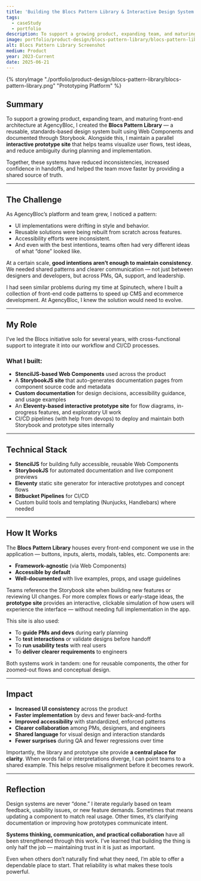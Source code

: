 ```yaml
---
title: 'Building the Blocs Pattern Library & Interactive Design System'
tags:
  - caseStudy
  - portfolio
description: To support a growing product, expanding team, and maturing front-end architecture at AgencyBloc, I created the Blocs Pattern Library.
image: portfolio/product-design/blocs-pattern-library/blocs-pattern-library-square.png
alt: Blocs Pattern Library Screenshot
medium: Product
year: 2023-Current
date: 2025-06-21
---
```

{% storyImage "./portfolio/product-design/blocs-pattern-library/blocs-pattern-library.png" "Prototyping Platform" %}

## Summary

To support a growing product, expanding team, and maturing front-end architecture at AgencyBloc, I created the **Blocs Pattern Library** — a reusable, standards-based design system built using Web Components and documented through Storybook. Alongside this, I maintain a parallel **interactive prototype site** that helps teams visualize user flows, test ideas, and reduce ambiguity during planning and implementation.

Together, these systems have reduced inconsistencies, increased confidence in handoffs, and helped the team move faster by providing a shared source of truth.

---

## The Challenge

As AgencyBloc’s platform and team grew, I noticed a pattern:

- UI implementations were drifting in style and behavior.
- Reusable solutions were being rebuilt from scratch across features.
- Accessibility efforts were inconsistent.
- And even with the best intentions, teams often had very different ideas of what “done” looked like.

At a certain scale, **good intentions aren’t enough to maintain consistency**. We needed shared patterns and clearer communication — not just between designers and developers, but across PMs, QA, support, and leadership.

I had seen similar problems during my time at Spinutech, where I built a collection of front-end code patterns to speed up CMS and ecommerce development. At AgencyBloc, I knew the solution would need to evolve.

---

## My Role

I’ve led the Blocs initiative solo for several years, with cross-functional support to integrate it into our workflow and CI/CD processes.

### What I built:

- **StencilJS-based Web Components** used across the product
- A **StorybookJS site** that auto-generates documentation pages from component source code and metadata
- **Custom documentation** for design decisions, accessibility guidance, and usage examples
- An **Eleventy-based interactive prototype site** for flow diagrams, in-progress features, and exploratory UI work
- CI/CD pipelines (with help from devops) to deploy and maintain both Storybook and prototype sites internally

---

## Technical Stack

- **StencilJS** for building fully accessible, reusable Web Components
- **StorybookJS** for automated documentation and live component previews
- **Eleventy** static site generator for interactive prototypes and concept flows
- **Bitbucket Pipelines** for CI/CD
- Custom build tools and templating (Nunjucks, Handlebars) where needed

---

## How It Works

The **Blocs Pattern Library** houses every front-end component we use in the application — buttons, inputs, alerts, modals, tables, etc. Components are:

- **Framework-agnostic** (via Web Components)
- **Accessible by default**
- **Well-documented** with live examples, props, and usage guidelines

Teams reference the Storybook site when building new features or reviewing UI changes. For more complex flows or early-stage ideas, the **prototype site** provides an interactive, clickable simulation of how users will experience the interface — without needing full implementation in the app.

This site is also used:

- To **guide PMs and devs** during early planning
- To **test interactions** or validate designs before handoff
- To **run usability tests** with real users
- To **deliver clearer requirements** to engineers

Both systems work in tandem: one for reusable components, the other for zoomed-out flows and conceptual design.

---

## Impact

- **Increased UI consistency** across the product
- **Faster implementation** by devs and fewer back-and-forths
- **Improved accessibility** with standardized, enforced patterns
- **Clearer collaboration** among PMs, designers, and engineers
- **Shared language** for visual design and interaction standards
- **Fewer surprises** during QA and fewer regressions over time

Importantly, the library and prototype site provide **a central place for clarity**. When words fail or interpretations diverge, I can point teams to a shared example. This helps resolve misalignment before it becomes rework.

---

## Reflection

Design systems are never “done.” I iterate regularly based on team feedback, usability issues, or new feature demands. Sometimes that means updating a component to match real usage. Other times, it’s clarifying documentation or improving how prototypes communicate intent.

**Systems thinking, communication, and practical collaboration** have all been strengthened through this work. I’ve learned that building the thing is only half the job — maintaining trust in it is just as important.

Even when others don’t naturally find what they need, I’m able to offer a dependable place to start. That reliability is what makes these tools powerful.